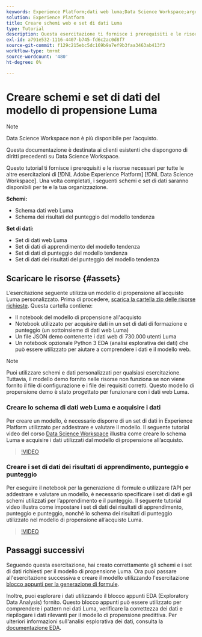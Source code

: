 ```yaml
---
keywords: Experience Platform;dati web luma;Data Science Workspace;argomenti popolari;ricette;dati demo;dati web demo;dati luma;;luma web data;luma data;luma data;
solution: Experience Platform
title: Creare schemi web e set di dati Luma
type: Tutorial
description: Questa esercitazione ti fornisce i prerequisiti e le risorse necessari per il modello di propensione demo Luma.
exl-id: a791e532-1116-4407-b745-fd6c2ac0d8f7
source-git-commit: f129c215ebc5dc169b9a7ef9b3faa3463ab413f3
workflow-type: tm+mt
source-wordcount: '480'
ht-degree: 0%

---
```


# Creare schemi e set di dati del modello di propensione Luma

>[!NOTE]
>
>Data Science Workspace non è più disponibile per l’acquisto.
>
>Questa documentazione è destinata ai clienti esistenti che dispongono di diritti precedenti su Data Science Workspace.

Questo tutorial ti fornisce i prerequisiti e le risorse necessari per tutte le altre esercitazioni di [!DNL Adobe Experience Platform] [!DNL Data Science Workspace]. Una volta completati, i seguenti schemi e set di dati saranno disponibili per te e la tua organizzazione.

**Schemi:**

- Schema dati web Luma
- Schema dei risultati del punteggio del modello tendenza

**Set di dati:**

- Set di dati web Luma
- Set di dati di apprendimento del modello tendenza
- Set di dati di punteggio del modello tendenza
- Set di dati dei risultati del punteggio del modello tendenza

## Scaricare le risorse {#assets}

L’esercitazione seguente utilizza un modello di propensione all’acquisto Luma personalizzato. Prima di procedere, [scarica la cartella zip delle risorse richieste](https://experienceleague.adobe.com/docs/platform-learn/assets/DSW-course-sample-assets.zip). Questa cartella contiene:

- Il notebook del modello di propensione all&#39;acquisto
- Notebook utilizzato per acquisire dati in un set di dati di formazione e punteggio (un sottoinsieme di dati web Luma)
- Un file JSON demo contenente i dati web di 730.000 utenti Luma
- Un notebook opzionale Python 3 EDA (analisi esplorativa dei dati) che può essere utilizzato per aiutare a comprendere i dati e il modello web.

>[!NOTE]
>
> Puoi utilizzare schemi e dati personalizzati per qualsiasi esercitazione. Tuttavia, il modello demo fornito nelle risorse non funziona se non viene fornito il file di configurazione e i file dei requisiti corretti. Questo modello di propensione demo è stato progettato per funzionare con i dati web Luma.

### Creare lo schema di dati web Luma e acquisire i dati

Per creare un modello, è necessario disporre di un set di dati in Experience Platform utilizzato per addestrare e valutare il modello. Il seguente tutorial video del corso [Data Science Workspace](https://experienceleague.adobe.com/?lang=it&recommended=ExperiencePlatform-U-1-2021.1.dsw&lang=it) illustra come creare lo schema Luma e acquisire i dati utilizzati dal modello di propensione all’acquisto.

>[!VIDEO](https://video.tv.adobe.com/v/3447162?captions=ita)

### Creare i set di dati dei risultati di apprendimento, punteggio e punteggio

Per eseguire il notebook per la generazione di formule o utilizzare l’API per addestrare e valutare un modello, è necessario specificare i set di dati e gli schemi utilizzati per l’apprendimento e il punteggio. Il seguente tutorial video illustra come impostare i set di dati dei risultati di apprendimento, punteggio e punteggio, nonché lo schema dei risultati di punteggio utilizzato nel modello di propensione all’acquisto Luma.

>[!VIDEO](https://video.tv.adobe.com/v/3447429?captions=ita)

## Passaggi successivi

Seguendo questa esercitazione, hai creato correttamente gli schemi e i set di dati richiesti per il modello di propensione Luma. Ora puoi passare all&#39;esercitazione successiva e creare il modello utilizzando l&#39;esercitazione [blocco appunti per la generazione di formule](../jupyterlab/create-a-model.md).

Inoltre, puoi esplorare i dati utilizzando il blocco appunti EDA (Exploratory Data Analysis) fornito. Questo blocco appunti può essere utilizzato per comprendere i pattern nei dati Luma, verificare la correttezza dei dati e riepilogare i dati rilevanti per il modello di propensione predittiva. Per ulteriori informazioni sull&#39;analisi esplorativa dei dati, consulta la [documentazione EDA](../jupyterlab/eda-notebook.md).
